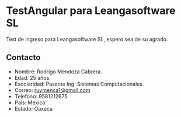 # TestAngular para Leangasoftware SL

Test de ingreso para Leangasoftware SL, espero sea de su agrado.

## Contacto

- Nombre: Rodrigo Mendoza Cabrera.
- Edad: 25 años.
- Escolaridad: Pasante Ing. Sistemas Computacionales.
- Correo: ruymenca1@gmail.com
- Telefono: 9581212675
- País: Mexico
- Estado: Oaxaca
